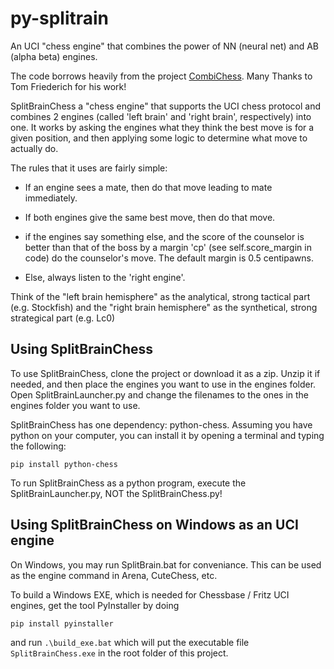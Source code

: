 # py-splitrain
An UCI "chess engine" that combines the power of NN (neural net) and AB (alpha beta) engines.

The code borrows heavily from the project [CombiChess](https://github.com/tom0334/CombiChess).
Many Thanks to Tom Friederich for his work!

SplitBrainChess a "chess engine" that supports the UCI chess protocol and combines 2 engines (called 'left brain' and 'right brain', respectively) into one. It works by asking the engines what they think the best move is for a given position, and then applying some logic to determine what move to actually do.

The rules that it uses are fairly simple:

  * If an engine sees a mate, then do that move leading to mate immediately.

  * If both engines give the same best move, then do that move.
  
  * if the engines say something else, and the score of the counselor is better than that of the boss by a margin 'cp' (see self.score_margin in code) do the counselor's move. The default margin is 0.5 centipawns.
  
  * Else, always listen to the 'right engine'. 

Think of the "left brain hemisphere" as the analytical, strong tactical part (e.g. Stockfish) 
and the "right brain hemisphere"  as the synthetical, strong strategical part (e.g. Lc0)

## Using SplitBrainChess
To use SplitBrainChess, clone the project or download it as a zip. Unzip it if needed, and then place the engines you want to use in the engines folder. Open SplitBrainLauncher.py and change the filenames to the ones in the engines folder you want to use.

SplitBrainChess has one dependency: python-chess. Assuming you have python on your computer, you can install it by opening a terminal and typing the following:

```
pip install python-chess
```

To run SplitBrainChess as a python program, execute the SplitBrainLauncher.py, NOT the SplitBrainChess.py!

## Using SplitBrainChess on Windows as an UCI engine

On Windows, you may run SplitBrain.bat for conveniance. This can be used as the engine command in Arena, CuteChess, etc.

To build a Windows EXE, which is needed for Chessbase / Fritz UCI engines, get the tool PyInstaller by doing

```
pip install pyinstaller
```

and run ``.\build_exe.bat`` which will put the executable file ``SplitBrainChess.exe`` in the root folder of this project.


